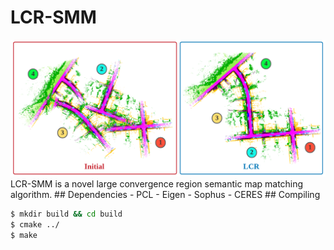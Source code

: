 # LCR-SMM
<img src="https://github.com/zqxbit/videos/blob/main/multi-robot0707.png" width="750">
LCR-SMM is a novel large convergence region semantic map matching algorithm.
## Dependencies
- PCL
- Eigen
- Sophus
- CERES
## Compiling

```bash
$ mkdir build && cd build
$ cmake ../
$ make
```


